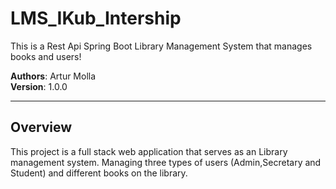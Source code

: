# LMS_IKub_Intership

This is a Rest Api Spring Boot Library Management System that manages books and users!

**Authors**: Artur Molla <br />
**Version**: 1.0.0

---
## Overview
This project is a full stack web application that serves as an Library
management system. Managing three types of users (Admin,Secretary and Student) 
and different books on the library.

